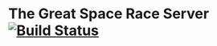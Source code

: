The Great Space Race Server [![Build Status](https://drone.io/github.com/TSavo/GreatSpaceRace/status.png)](https://drone.io/github.com/TSavo/GreatSpaceRace/latest)
==========

